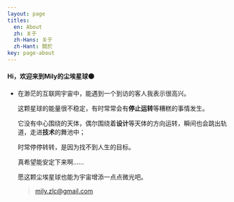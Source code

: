 ```yaml
---
layout: page
titles:
  en: About
  zh: 关于
  zh-Hans: 关于
  zh-Hant: 關於
key: page-about
---
```


#### Hi，欢迎来到Mily的尘埃星球🌑

-
    在渺茫的互联网宇宙中，能遇到一个到访的客人我表示很高兴。

    这颗星球的能量很不稳定，有时常常会有**停止运转**等糟糕的事情发生。
    
    它没有中心围绕的天体，偶尔围绕着**设计**等天体的方向运转，瞬间也会跳出轨道，走进**技术**的舞池中；

    时常停停转转，是因为找不到人生的目标。
    
    真希望能安定下来啊……
    
    愿这颗尘埃星球也能为宇宙增添一点点微光吧。

    > mily.zlc@gmail.com


